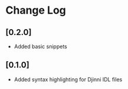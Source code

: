 # Change Log

## [0.2.0]

- Added basic snippets

## [0.1.0]

- Added syntax highlighting for Djinni IDL files